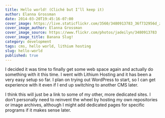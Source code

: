 ```yaml
---
title: Hello world! (Cliché but I’ll keep it)
author: Elanna Grossman
date: 2014-03-20T19:45:16-07:00
cover_image: https://live.staticflickr.com/3560/3480913783_36f732956d_z.jpg
cover_image_author: Elanna Grossman
cover_image_source: https://www.flickr.com/photos/jadeilyn/3480913783
cover_image_title: Banana Slug!
category: development
tags: cms, hello world, lithium hosting
slug: hello-world
published: true
---
```


I decided it was time to finally get some web space again and actually do something with it this time. I went with Lithium Hosting and it has been a very easy setup so far. I plan on trying out WordPress to start, so I can get experience with it even if I end up switching to another CMS later.

I think this will just be a link to some of my other, more dedicated sites. I don’t personally need to reinvent the wheel by hosting my own repositories or image archives, although I might add dedicated pages for specific programs if it makes sense later.
